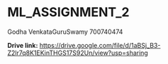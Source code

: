 # ML_ASSIGNMENT_2

Godha VenkataGuruSwamy
700740474

**Drive link:**
https://drive.google.com/file/d/1aBSj_B3-Z2lr7q8K1EKinTHGS17S92Un/view?usp=sharing

